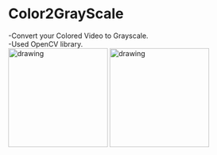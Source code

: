 # Color2GrayScale
-Convert your Colored Video to Grayscale.<br>
-Used OpenCV library.<br> 
<img src="https://user-images.githubusercontent.com/72307020/181861752-ee10bd92-240e-4413-a8de-1fdd67a6575e.png" alt="drawing" style="width:200px;height:200px"/> 
<img src="https://user-images.githubusercontent.com/72307020/181861768-87fe3d98-8dba-4a40-916e-6a7b71a9aa16.png" alt="drawing" style="width:200px;height:200px"/>
